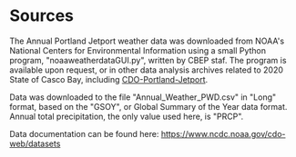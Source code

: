 # Sources

The Annual Portland Jetport weather data was downloaded from NOAA's
National Centers for Environmental Information using a small Python program,
"noaaweatherdataGUI.py", written by CBEP staf.  The program is available
upon request, or in other data analysis archives related
to 2020 State of Casco Bay, including
[CDO-Portland-Jetport](https://github.com/ccb60/CDO-Portland-Jetport).

Data was downloaded to the file "Annual_Weather_PWD.csv" in "Long" format,
based on the "GSOY", or Global Summary of the Year data format.  Annual
total precipitation, the only value used here, is "PRCP".

Data documentation can be found here:
https://www.ncdc.noaa.gov/cdo-web/datasets
